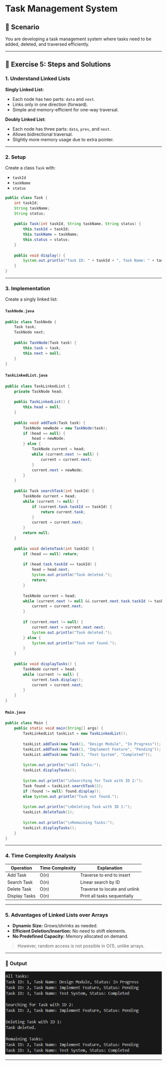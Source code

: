 # Task Management System

## 🚀 Scenario

You are developing a task management system where tasks need to be added, deleted, and traversed efficiently.

---

## 📌 Exercise 5: Steps and Solutions

### 1. Understand Linked Lists

**Singly Linked List:**
- Each node has two parts: `data` and `next`.
- Links only in one direction (forward).
- Simple and memory-efficient for one-way traversal.

**Doubly Linked List:**
- Each node has three parts: `data`, `prev`, and `next`.
- Allows bidirectional traversal.
- Slightly more memory usage due to extra pointer.

---

### 2. Setup

Create a class `Task` with:
- `taskId`
- `taskName`
- `status`

```java
public class Task {
    int taskId;
    String taskName;
    String status;

    public Task(int taskId, String taskName, String status) {
        this.taskId = taskId;
        this.taskName = taskName;
        this.status = status;
    }

    public void display() {
        System.out.println("Task ID: " + taskId + ", Task Name: " + taskName + ", Status: " + status);
    }
}
```

---

### 3. Implementation

Create a singly linked list:

#### `TaskNode.java`
```java
public class TaskNode {
    Task task;
    TaskNode next;

    public TaskNode(Task task) {
        this.task = task;
        this.next = null;
    }
}
```

#### `TaskLinkedList.java`
```java
public class TaskLinkedList {
    private TaskNode head;

    public TaskLinkedList() {
        this.head = null;
    }

    public void addTask(Task task) {
        TaskNode newNode = new TaskNode(task);
        if (head == null) {
            head = newNode;
        } else {
            TaskNode current = head;
            while (current.next != null) {
                current = current.next;
            }
            current.next = newNode;
        }
    }

    public Task searchTask(int taskId) {
        TaskNode current = head;
        while (current != null) {
            if (current.task.taskId == taskId) {
                return current.task;
            }
            current = current.next;
        }
        return null;
    }

    public void deleteTask(int taskId) {
        if (head == null) return;

        if (head.task.taskId == taskId) {
            head = head.next;
            System.out.println("Task deleted.");
            return;
        }

        TaskNode current = head;
        while (current.next != null && current.next.task.taskId != taskId) {
            current = current.next;
        }

        if (current.next != null) {
            current.next = current.next.next;
            System.out.println("Task deleted.");
        } else {
            System.out.println("Task not found.");
        }
    }

    public void displayTasks() {
        TaskNode current = head;
        while (current != null) {
            current.task.display();
            current = current.next;
        }
    }
}
```

#### `Main.java`
```java
public class Main {
    public static void main(String[] args) {
        TaskLinkedList taskList = new TaskLinkedList();

        taskList.addTask(new Task(1, "Design Module", "In Progress"));
        taskList.addTask(new Task(2, "Implement Feature", "Pending"));
        taskList.addTask(new Task(3, "Test System", "Completed"));

        System.out.println("\nAll Tasks:");
        taskList.displayTasks();

        System.out.println("\nSearching for Task with ID 2:");
        Task found = taskList.searchTask(2);
        if (found != null) found.display();
        else System.out.println("Task not found.");

        System.out.println("\nDeleting Task with ID 1:");
        taskList.deleteTask(1);

        System.out.println("\nRemaining Tasks:");
        taskList.displayTasks();
    }
}
```

---

### 4. Time Complexity Analysis

| Operation      | Time Complexity | Explanation                    |
|----------------|------------------|--------------------------------|
| Add Task       | O(n)             | Traverse to end to insert      |
| Search Task    | O(n)             | Linear search by ID            |
| Delete Task    | O(n)             | Traverse to locate and unlink  |
| Display Tasks  | O(n)             | Print all tasks sequentially   |

---

### 5. Advantages of Linked Lists over Arrays

- **Dynamic Size:** Grows/shrinks as needed.
- **Efficient Deletion/Insertion:** No need to shift elements.
- **No Predefined Capacity:** Memory allocated on demand.

> However, random access is not possible in O(1), unlike arrays.

---

### 🔧 Output
![screenshot](screenshot/output.png)

---
